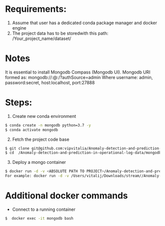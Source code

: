 # Requirements:
1. Assume that user has a dedicated conda package manager and docker engine
2. The project data has to be storedwith this path: /Your_project_name/dataset/ 

# Notes
It is essential to install Mongodb Compass (Mongodb UI). 
Mongodb URI formed as: mongodb://<username>:<password>@<host>:<port>/?authSource=admin
Where username: admin, password:secret, host:localhost, port:27888

# Steps:

1. Create new conda environment
```bash
$ conda create -n mongodb python=3.7 -y
$ conda activate mongodb

```

2. Fetch the project code base
```bash
$ git clone git@github.com:vipvitalia/Anomaly-detection-and-prediction-in-operational-log-data.git
$ cd  /Anomaly-detection-and-prediction-in-operational-log-data/mongodb && pip install -r requirements.txt
```

3. Deploy a mongo container
```bash
$ docker run -d -v <ABSOLUTE PATH TO PROJECT>/Anomaly-detection-and-prediction-in-operational-log-data/dataset:/data/db --name mongodb  -p 27888:27017 -e MONGO_INITDB_ROOT_USERNAME=admin -e MONGO_INITDB_ROOT_PASSWORD=secret mongo
For example: docker run -d -v /Users/vitalij/Downloads/stream//Anomaly-detection-and-prediction-in-operational-log-data/dataset:/data/db --name mongodb  -p 27888:27017 -e MONGO_INITDB_ROOT_USERNAME=admin -e MONGO_INITDB_ROOT_PASSWORD=secret mongo 
```

# Additional docker commands
- Connect to a running container
```bash
$  docker exec -it mongodb bash
```

